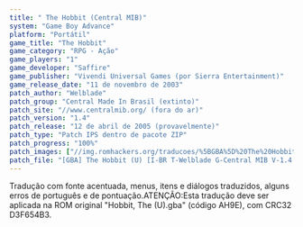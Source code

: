 ```yaml
---
title: " The Hobbit (Central MIB)"
system: "Game Boy Advance"
platform: "Portátil"
game_title: "The Hobbit"
game_category: "RPG - Ação"
game_players: "1"
game_developer: "Saffire"
game_publisher: "Vivendi Universal Games (por Sierra Entertainment)"
game_release_date: "11 de novembro de 2003"
patch_author: "Welblade"
patch_group: "Central Made In Brasil (extinto)"
patch_site: "//www.centralmib.org/ (fora do ar)"
patch_version: "1.4"
patch_release: "12 de abril de 2005 (provavelmente)"
patch_type: "Patch IPS dentro de pacote ZIP"
patch_progress: "100%"
patch_images: ["//img.romhackers.org/traducoes/%5BGBA%5D%20The%20Hobbit%20-%20Central%20MIB%20e%20Fox-Roms%20-%201.png","//img.romhackers.org/traducoes/%5BGBA%5D%20The%20Hobbit%20-%20Central%20MIB%20-%202.png","//img.romhackers.org/traducoes/%5BGBA%5D%20The%20Hobbit%20-%20Central%20MIB%20-%203.png"]
patch_file: "[GBA] The Hobbit (U) [I-BR T-Welblade G-Central MIB V-1.4 P-100% A-2005].zip"
---
```

Tradução com fonte acentuada, menus, itens e diálogos traduzidos, alguns erros de português e de pontuação.ATENÇÃO:Esta tradução deve ser aplicada na ROM original "Hobbit, The (U).gba" (código AH9E), com CRC32 D3F654B3.